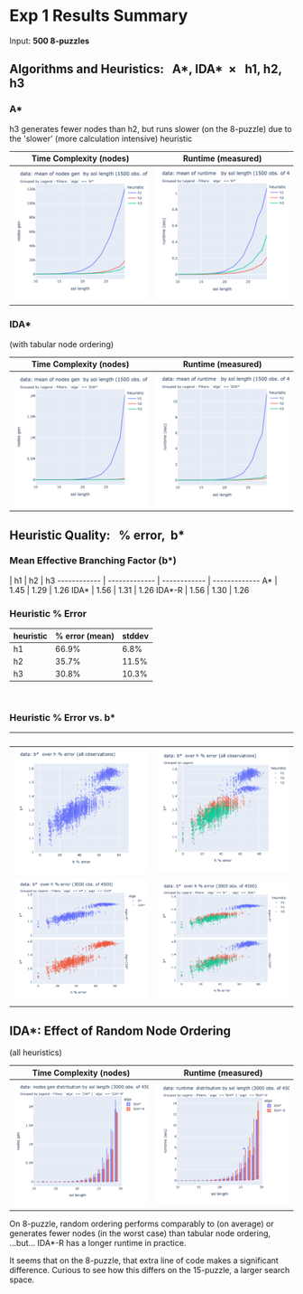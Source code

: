 # Exp 1 Results Summary

Input: **500 8-puzzles**

## Algorithms and Heuristics: &nbsp; A\*, IDA* &nbsp;&times; &nbsp; h1, h2, h3
### A\*
h3 generates fewer nodes than h2, but runs slower (on the 8-puzzle) due to the 'slower' (more calculation intensive) heuristic

Time Complexity (nodes) | Runtime (measured)
------------ | -------------
![A\* Time Complexity](img/astar_nodes_gen.png) | ![A\* Measured Runtime](img/astar_runtime_sec.png)


### IDA\*
(with tabular node ordering)

Time Complexity (nodes) | Runtime (measured)
------------ | -------------
![IDA\* Time Complexity](img/ida_nodes_gen.png) | ![IDA\* Measured Runtime](img/ida_runtime_sec.png)


## Heuristic Quality: &nbsp; % error, &nbsp;b\*
### Mean Effective Branching Factor (b\*)

 | h1 | h2 | h3
------------ | ------------- | ------------ | -------------
A\* | 1.45 | 1.29 | 1.26
IDA\* | 1.56 | 1.31 | 1.26
IDA\*-R | 1.56 | 1.30 | 1.26

### Heuristic % Error

heuristic | % error (mean) | stddev
------------ | ------------- | ------------ 
h1 | 66.9% | 6.8% 
h2 | 35.7% | 11.5%
h3 | 30.8% | 10.3%

&nbsp;

### Heuristic % Error vs. b*
&nbsp; | &nbsp;
------------ | -------------
![](img/heuristics_%error_vs_bstar_all_obs.png) | ![](img/heuristics_%error_vs_bstar_by_heuristic.png) 
![](img/heuristics_%error_vs_bstar_by_algo.png) | ![](img/heuristics_%error_vs_bstar_by_algo&heur.png)


## IDA\*: Effect of Random Node Ordering
(all heuristics)

Time Complexity (nodes) | Runtime (measured)
------------ | -------------
![](img/ida_vs_ida-R_nodesgen_h1h2h3.png) | ![](img/ida_vs_ida-R_runtime_sec_h1h2h3.png)

On 8-puzzle, random ordering performs comparably to (on average) or generates fewer nodes (in the worst case) than tabular node ordering, 
...but... IDA\*-R has a longer runtime in practice. 

It seems that on the 8-puzzle, that extra line of code makes a significant difference. Curious to see how this differs on the 15-puzzle, a larger search space.